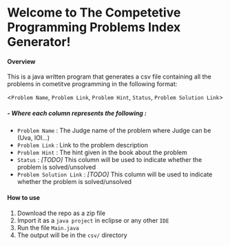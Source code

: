 # Welcome to The Competetive Programming Problems Index Generator!
#### Overview

This is a java written program that generates a csv file containing all the problems in cometitve programming in the following format:

<`Problem Name`, `Problem Link`, `Problem Hint`, `Status`, `Problem Solution Link`>

##### - Where each column represents the following :
  - `Problem Name` : The Judge name of the problem where Judge can be (Uva, IOI...)
  - `Problem Link` : Link to the problem description
  - `Problem Hint` : The hint given in the book about the problem
  - `Status` : *[TODO]* This column will be used to indicate whether the problem is solved/unsolved
  - `Problem Solution Link` : *[TODO]* This column will be used to indicate whether the problem is solved/unsolved 

#### How to use

  1. Download the repo as a zip file
  2. Import it as a `java project` in eclipse or any other `IDE`
  3. Run the file `Main.java`
  4. The output will be in the `csv/` directory
